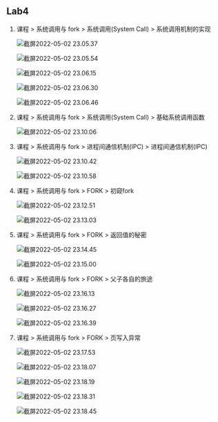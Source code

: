 ## Lab4

1. 课程 > 系统调用与 fork > 系统调用(System Call) > 系统调用机制的实现

   ![截屏2022-05-02 23.05.37](https://cdn.jsdelivr.net/gh/hjc-owo/allImgs/img/202205022308853.png)

   ![截屏2022-05-02 23.05.54](https://cdn.jsdelivr.net/gh/hjc-owo/allImgs/img/202205022308400.png)

   ![截屏2022-05-02 23.06.15](https://cdn.jsdelivr.net/gh/hjc-owo/allImgs/img/202205022308500.png)

   ![截屏2022-05-02 23.06.30](https://cdn.jsdelivr.net/gh/hjc-owo/allImgs/img/202205022308502.png)

   ![截屏2022-05-02 23.06.46](https://cdn.jsdelivr.net/gh/hjc-owo/allImgs/img/202205022308873.png)

2. 课程 > 系统调用与 fork > 系统调用(System Call) > 基础系统调用函数

   ![截屏2022-05-02 23.10.06](https://cdn.jsdelivr.net/gh/hjc-owo/allImgs/img/202205022311913.png)

3. 课程 > 系统调用与 fork > 进程间通信机制(IPC) > 进程间通信机制(IPC)

   ![截屏2022-05-02 23.10.42](https://cdn.jsdelivr.net/gh/hjc-owo/allImgs/img/202205022311120.png)

   ![截屏2022-05-02 23.10.58](https://cdn.jsdelivr.net/gh/hjc-owo/allImgs/img/202205022312891.png)

4. 课程 > 系统调用与 fork > FORK > 初窥fork

   ![截屏2022-05-02 23.12.51](https://cdn.jsdelivr.net/gh/hjc-owo/allImgs/img/202205022313223.png)

   ![截屏2022-05-02 23.13.03](https://cdn.jsdelivr.net/gh/hjc-owo/allImgs/img/202205022313235.png)

5. 课程 > 系统调用与 fork > FORK > 返回值的秘密

   ![截屏2022-05-02 23.14.45](https://cdn.jsdelivr.net/gh/hjc-owo/allImgs/img/202205022315380.png)

   ![截屏2022-05-02 23.15.00](https://cdn.jsdelivr.net/gh/hjc-owo/allImgs/img/202205022315076.png)

6. 课程 > 系统调用与 fork > FORK > 父子各自的旅途

   ![截屏2022-05-02 23.16.13](https://cdn.jsdelivr.net/gh/hjc-owo/allImgs/img/202205022316691.png)

   ![截屏2022-05-02 23.16.27](https://cdn.jsdelivr.net/gh/hjc-owo/allImgs/img/202205022316703.png)

   ![截屏2022-05-02 23.16.39](https://cdn.jsdelivr.net/gh/hjc-owo/allImgs/img/202205022317610.png)

7. 课程 > 系统调用与 fork > FORK > 页写入异常

   ![截屏2022-05-02 23.17.53](https://cdn.jsdelivr.net/gh/hjc-owo/allImgs/img/202205022319540.png)

   ![截屏2022-05-02 23.18.07](https://cdn.jsdelivr.net/gh/hjc-owo/allImgs/img/202205022319550.png)

   ![截屏2022-05-02 23.18.19](https://cdn.jsdelivr.net/gh/hjc-owo/allImgs/img/202205022319556.png)

   ![截屏2022-05-02 23.18.31](https://cdn.jsdelivr.net/gh/hjc-owo/allImgs/img/202205022319562.png)

   ![截屏2022-05-02 23.18.45](https://cdn.jsdelivr.net/gh/hjc-owo/allImgs/img/202205022319569.png)